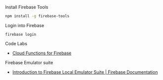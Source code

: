 Install Firebase Tools
```bash
npm install -g firebase-tools
```

Login into Firebase
```
firebase login
```

Code Labs
- [Cloud Functions for Firebase](https://firebase.google.com/codelabs/firebase-cloud-functions)

Firebase Emulator suite
- [Introduction to Firebase Local Emulator Suite  |  Firebase Documentation](https://firebase.google.com/docs/emulator-suite)